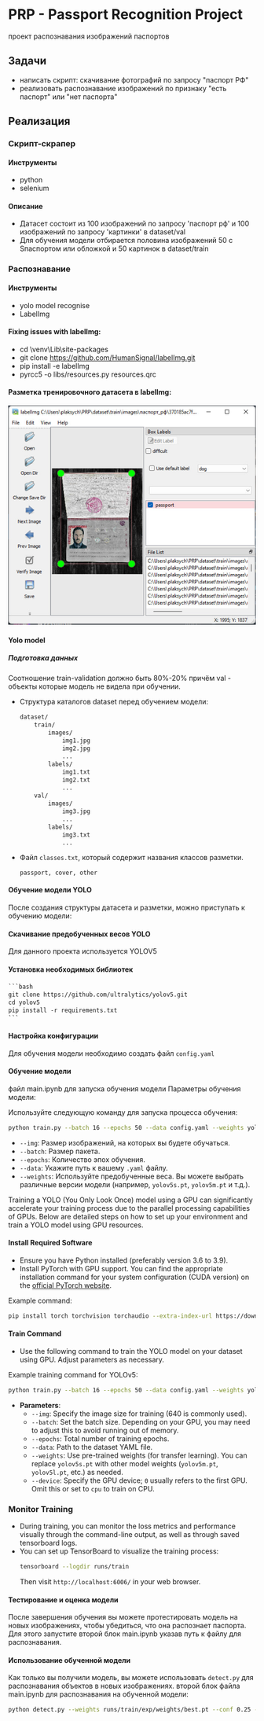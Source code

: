 # PRP - Passport Recognition Project

проект распознавания изображений паспортов

## Задачи

- написать скрипт: скачивание фотографий по запросу "паспорт РФ"
- реализовать распознавание изображений по признаку "есть паспорт" или "нет паспорта"

## Реализация

### Скрипт-скрапер

#### Инструменты

- python
- selenium

#### Описание

- Датасет состоит из 100 изображений по запросу 'паспорт рф' и 100 изображений по запросу 'картинки' в dataset/val
- Для обучения модели отбирается половина изображений 50 c Sпаспортом или обложкой и 50 картинок в dataset/train

### Распознавание

#### Инструменты

- yolo model recognise
- LabelImg

#### Fixing issues with labelImg:

- cd \venv\Lib\site-packages
- git clone https://github.com/HumanSignal/labelImg.git
- pip install -e labelImg
- pyrcc5 -o libs/resources.py resources.qrc

#### Разметка тренировочного датасета в labelImg:

![alt text](image.png)

#### Yolo model

##### Подготовка данных

Соотношение train-validation должно быть 80%-20% причём val - объекты которые модель не видела при обучении.

- Структура каталогов dataset перед обучением модели:
    ```
    dataset/
        train/
            images/
                img1.jpg
                img2.jpg
                ...
            labels/
                img1.txt
                img2.txt
                ...
        val/
            images/
                img3.jpg
                ...
            labels/
                img3.txt
                ...
    ```

- Файл `classes.txt`, который содержит названия классов разметки.
    ```
    passport, cover, other
    ```

#### Обучение модели YOLO

После создания структуры датасета и разметки, можно приступать к обучению модели:

#### Скачивание предобученных весов YOLO

Для данного проекта используется YOLOV5

#### Установка необходимых библиотек

    ```bash
    git clone https://github.com/ultralytics/yolov5.git
    cd yolov5
    pip install -r requirements.txt
    ```

#### Настройка конфигурации 

   Для обучения модели необходимо создать файл `config.yaml`

#### Обучение модели
   файл main.ipynb для запуска обучения модели
   Параметры обучения модели:
   
   Используйте следующую команду для запуска процесса обучения:
   ```bash
   python train.py --batch 16 --epochs 50 --data config.yaml --weights yolov5s.pt
   ```

   - `--img`: Размер изображений, на которых вы будете обучаться.
   - `--batch`: Размер пакета.
   - `--epochs`: Количество эпох обучения.
   - `--data`: Укажите путь к вашему `.yaml` файлу.
   - `--weights`: Используйте предобученные веса. Вы можете выбрать различные версии модели (например, `yolov5s.pt`, `yolov5m.pt` и т.д.).

Training a YOLO (You Only Look Once) model using a GPU can significantly accelerate your training process due to the parallel processing capabilities of GPUs. Below are detailed steps on how to set up your environment and train a YOLO model using GPU resources.

#### Install Required Software
   - Ensure you have Python installed (preferably version 3.6 to 3.9).
   - Install PyTorch with GPU support. You can find the appropriate installation command for your system configuration (CUDA version) on the [official PyTorch website](https://pytorch.org/get-started/locally/).

   Example command:
   ```bash
   pip install torch torchvision torchaudio --extra-index-url https://download.pytorch.org/whl/cu113
   ```

#### Train Command
   - Use the following command to train the YOLO model on your dataset using GPU. Adjust parameters as necessary.

   Example training command for YOLOv5:

   ```bash
   python train.py --batch 16 --epochs 50 --data config.yaml --weights yolov5s.pt --device 0
   ```

   - **Parameters**:
     - `--img`: Specify the image size for training (640 is commonly used).
     - `--batch`: Set the batch size. Depending on your GPU, you may need to adjust this to avoid running out of memory.
     - `--epochs`: Total number of training epochs.
     - `--data`: Path to the dataset YAML file.
     - `--weights`: Use pre-trained weights (for transfer learning). You can replace `yolov5s.pt` with other model weights (`yolov5m.pt`, `yolov5l.pt`, etc.) as needed.
     - `--device`: Specify the GPU device; `0` usually refers to the first GPU. Omit this or set to `cpu` to train on CPU.

### Monitor Training

- During training, you can monitor the loss metrics and performance visually through the command-line output, as well as through saved tensorboard logs.
- You can set up TensorBoard to visualize the training process:
   ```bash
   tensorboard --logdir runs/train
   ```
   Then visit `http://localhost:6006/` in your web browser.

#### Тестирование и оценка модели

После завершения обучения вы можете протестировать модель на новых изображениях, чтобы убедиться, что она распознает паспорта.
Для этого запустите второй блок main.ipynb указав путь к файлу для распознавания.

#### Использование обученной модели

Как только вы получили модель, вы можете использовать `detect.py` для распознавания объектов в новых изображениях.
второй блок файла main.ipynb для распознавания на обученной модели:
```bash
python detect.py --weights runs/train/exp/weights/best.pt --conf 0.25 --source path_to_your_image.jpg
```